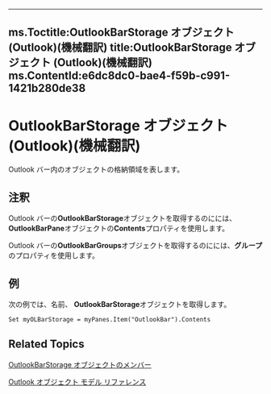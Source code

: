 

---
ms.Toctitle:OutlookBarStorage オブジェクト (Outlook)(機械翻訳)
title:OutlookBarStorage オブジェクト (Outlook)(機械翻訳)
ms.ContentId:e6dc8dc0-bae4-f59b-c991-1421b280de38
---
# OutlookBarStorage オブジェクト (Outlook)(機械翻訳)




Outlook バー内のオブジェクトの格納領域を表します。

## 注釈
Outlook バーの**OutlookBarStorage**オブジェクトを取得するのにには、 **OutlookBarPane**オブジェクトの**Contents**プロパティを使用します。



Outlook バーの**OutlookBarGroups**オブジェクトを取得するのにには、**グループ**のプロパティを使用します。



## 例
次の例では、名前、 **OutlookBarStorage**オブジェクトを取得します。

```vba
Set myOLBarStorage = myPanes.Item("OutlookBar").Contents
```




## Related Topics

[OutlookBarStorage オブジェクトのメンバー](c8fa7620-c4c5-9b50-26f8-3611217ecd62.md)

[Outlook オブジェクト モデル リファレンス](73221b13-d8d8-99b8-3394-b95dbbfd5ddc.md)




